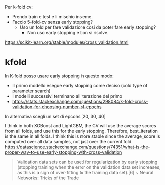  Per k-fold cv:
 
- Prendo train e test e li mischio insieme.
- Faccio 5-fold-cv senza early stopping?
  - Uso un fold per fare validazione cosi da poter fare early stopping?
    - Non uso early stopping e bon si risolve.

https://scikit-learn.org/stable/modules/cross_validation.html


# kfold

In K-fold posso usare early stopping in questo modo:
- Il primo modello esegue early stopping come deciso (cold type of parameter search)
- I modelli successivi terminano all'iterazione del primo
- https://stats.stackexchange.com/questions/298084/k-fold-cross-validation-for-choosing-number-of-epochs

In alternativa scegli un set di epcohs [20, 30, 40]


I think in both XGBoost and LightGBM, the CV will use the average scores from all folds, and use this for the early stopping. Therefore, best_iteration is the same in all folds. I think this is more stable since the average_score is computed over all data samples, not just over the current fold.
https://datascience.stackexchange.com/questions/74351/what-is-the-proper-way-to-use-early-stopping-with-cross-validation


> Validation data sets can be used for regularization by early stopping (stopping training when the error on the validation data set increases, as this is a sign of over-fitting to the training data set).[6] 
>  ~ Neural Networks: Tricks of the Trade